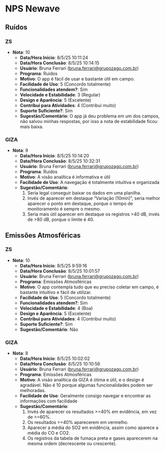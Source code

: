 # NPS Newave

## Ruídos

### ZS

- **Nota**: 10
  - **Data/Hora Início**: 8/5/25 10:11:24
  - **Data/Hora Conclusão**: 8/5/25 10:14:15
  - **Usuário**: Bruna Ferrari (<bruna.ferrari@grupozago.com.br>)
  - **Programa**: Ruídos
  - **Motivo**: O app é fácil de usar e bastante útil em campo.
  - **Facilidade de Uso**: 5 (Concordo totalmente)
  - **Funcionalidades atendem?**: Sim
  - **Velocidade e Estabilidade**: 3 (Regular)
  - **Design e Aparência**: 5 (Excelente)
  - **Contribui para Atividades**: 4 (Contribui muito)
  - **Suporte Suficiente?**: Sim
  - **Sugestão/Comentário**: O app já deu problema em um dos campos, não salvou minhas respostas, por isso a nota de estabilidade ficou mais baixa.

### GIZA

- **Nota**: 9
  - **Data/Hora Início**: 8/5/25 10:14:20
  - **Data/Hora Conclusão**: 8/5/25 10:32:31
  - **Usuário**: Bruna Ferrari (<bruna.ferrari@grupozago.com.br>)
  - **Programa**: Ruídos
  - **Motivo**: A visão analítica é informativa e útil
  - **Facilidade de Uso**: A navegação é totalmente intuitiva e organizada
  - **Sugestão/Comentário**:
    1. Seria legal conseguir baixar os dados em uma planilha.
    2. Invés de aparecer em destaque “Variação (10min)”, seria melhor aparecer o ponto em destaque, porque o tempo de monitoramento é sempre o mesmo.
    3. Seria mais útil aparecer em destaque os registros >40 dB, invés de >80 dB, porque o limite é 40.

## Emissões Atmosféricas

### ZS

- **Nota**: 10
  - **Data/Hora Início**: 8/5/25 9:59:16
  - **Data/Hora Conclusão**: 8/5/25 10:01:57
  - **Usuário**: Bruna Ferrari (<bruna.ferrari@grupozago.com.br>)
  - **Programa**: Emissões Atmosféricas
  - **Motivo**: O app contempla tudo que eu preciso coletar em campo, é bastante intuitivo e fácil de utilizar.
  - **Facilidade de Uso**: 5 (Concordo totalmente)
  - **Funcionalidades atendem?**: Sim
  - **Velocidade e Estabilidade**: 4 (Boa)
  - **Design e Aparência**: 5 (Excelente)
  - **Contribui para Atividades**: 4 (Contribui muito)
  - **Suporte Suficiente?**: Sim
  - **Sugestão/Comentário**: Não

### GIZA

- **Nota**: 8
  - **Data/Hora Início**: 8/5/25 10:02:02
  - **Data/Hora Conclusão**: 8/5/25 10:10:56
  - **Usuário**: Bruna Ferrari (<bruna.ferrari@grupozago.com.br>)
  - **Programa**: Emissões Atmosféricas
  - **Motivo**: A visão analítica da GIZA é ótima e útil, e o design é agradável. Não é 10 porque algumas funcionalidades podem ser melhoradas.
  - **Facilidade de Uso**: Geralmente consigo navegar e encontrar as informações com facilidade
  - **Sugestão/Comentário**:
    1. Invés de aparecer os resultados >=40% em evidência, em vez de >=60%.
    2. Os resultados >=40% aparecerem em vermelho.
    3. Aparecer a média do SO2 em evidência, assim como aparece a média do CO e CO2.
    4. Os registros da tabela de fumaça preta e gases aparecerem na mesma ordem (decrescente ou crescente).
